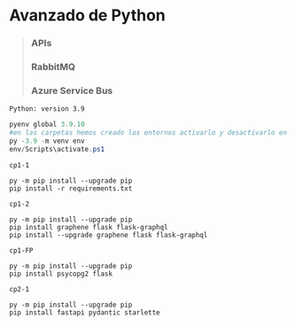 # Avanzado de Python 

> ### APIs 
>
> ### RabbitMQ 
>
> ### Azure Service Bus

`Python: version 3.9`

```powershell
pyenv global 3.9.10
#en las carpetas hemos creado los entornos activarlo y desactivarlo en cada carpeta.
py -3.9 -m venv env
env/Scripts\activate.ps1
```

`cp1-1`

```
py -m pip install --upgrade pip
pip install -r requirements.txt
```

`cp1-2` 

```
py -m pip install --upgrade pip
pip install graphene flask flask-graphql
pip install --upgrade graphene flask flask-graphql
```

`cp1-FP`

```
py -m pip install --upgrade pip
pip install psycopg2 flask
```

`cp2-1`

```
py -m pip install --upgrade pip
pip install fastapi pydantic starlette
```



